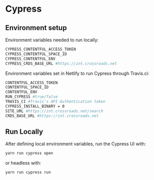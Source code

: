 # Cypress
## Environment setup

Environment variables needed to run locally:
```sh
CYPRESS_CONTENTFUL_ACCESS_TOKEN
CYPRESS_CONTENTFUL_SPACE_ID
CYPRESS_CONTENTFUL_ENV
CYPRESS_CRDS_BASE_URL #https://int.crossroads.net
```


Environment variables set in Netlify to run Cypress through Travis.ci:
```sh
CONTENTFUL_ACCESS_TOKEN
CONTENTFUL_SPACE_ID
CONTENTFUL_ENV
RUN_CYPRESS #true/false
TRAVIS_CI #Travis's API Authentication token
CYPRESS_INSTALL_BINARY = 0
SITE_URL #https://int.crossroads.net/search
CRDS_BASE_URL #https://int.crossroads.net
```

## Run Locally

After defining local environment variables, run the Cypress UI with:

```sh
yarn run cypress open
```

or headless with:

```sh
yarn run cypress run
```